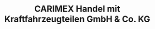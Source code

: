 ---
title: "CARIMEX Handel mit Kraftfahrzeugteilen GmbH & Co. KG"
url: /borken/carimex-handel-mit-kraftfahrzeugteilen-gmbh-und-co-kg/
shop: Autoteile
---